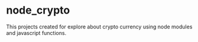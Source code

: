 # node_crypto


This projects created for explore about crypto currency using node modules and javascript functions.
